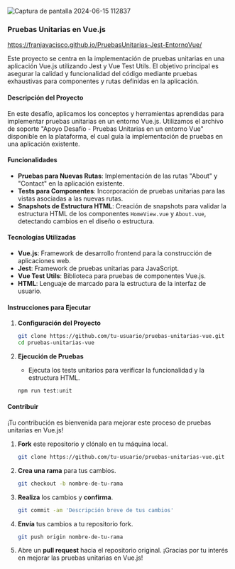 
![Captura de pantalla 2024-06-15 112837](https://github.com/FranJavacisco/PruebasUnitarias-Jest-EntornoVue/assets/134477809/24f0bc9c-4918-421d-860c-76096ab41ca9)


### Pruebas Unitarias en Vue.js
https://franjavacisco.github.io/PruebasUnitarias-Jest-EntornoVue/


Este proyecto se centra en la implementación de pruebas unitarias en una aplicación Vue.js utilizando Jest y Vue Test Utils. El objetivo principal es asegurar la calidad y funcionalidad del código mediante pruebas exhaustivas para componentes y rutas definidas en la aplicación.

#### Descripción del Proyecto

En este desafío, aplicamos los conceptos y herramientas aprendidas para implementar pruebas unitarias en un entorno Vue.js. Utilizamos el archivo de soporte "Apoyo Desafío - Pruebas Unitarias en un entorno Vue" disponible en la plataforma, el cual guía la implementación de pruebas en una aplicación existente.

#### Funcionalidades

- **Pruebas para Nuevas Rutas**: Implementación de las rutas "About" y "Contact" en la aplicación existente.
- **Tests para Componentes**: Incorporación de pruebas unitarias para las vistas asociadas a las nuevas rutas.
- **Snapshots de Estructura HTML**: Creación de snapshots para validar la estructura HTML de los componentes `HomeView.vue` y `About.vue`, detectando cambios en el diseño o estructura.

#### Tecnologías Utilizadas

- **Vue.js**: Framework de desarrollo frontend para la construcción de aplicaciones web.
- **Jest**: Framework de pruebas unitarias para JavaScript.
- **Vue Test Utils**: Biblioteca para pruebas de componentes Vue.js.
- **HTML**: Lenguaje de marcado para la estructura de la interfaz de usuario.

#### Instrucciones para Ejecutar

1. **Configuración del Proyecto**
   ```bash
   git clone https://github.com/tu-usuario/pruebas-unitarias-vue.git
   cd pruebas-unitarias-vue
   ```

2. **Ejecución de Pruebas**
   - Ejecuta los tests unitarios para verificar la funcionalidad y la estructura HTML.
   ```bash
   npm run test:unit
   ```

#### Contribuir

¡Tu contribución es bienvenida para mejorar este proceso de pruebas unitarias en Vue.js!

1. **Fork** este repositorio y clónalo en tu máquina local.
   ```bash
   git clone https://github.com/tu-usuario/pruebas-unitarias-vue.git
   ```

2. **Crea una rama** para tus cambios.
   ```bash
   git checkout -b nombre-de-tu-rama
   ```

3. **Realiza** los cambios y **confirma**.
   ```bash
   git commit -am 'Descripción breve de tus cambios'
   ```

4. **Envía** tus cambios a tu repositorio fork.
   ```bash
   git push origin nombre-de-tu-rama
   ```

5. Abre un **pull request** hacia el repositorio original. ¡Gracias por tu interés en mejorar las pruebas unitarias en Vue.js!
